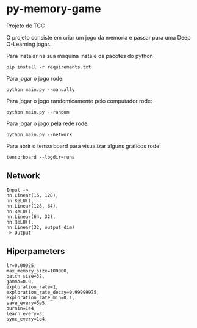 # py-memory-game

Projeto de TCC

O projeto consiste em criar um jogo da memoria e passar para uma Deep Q-Learning jogar.

Para instalar na sua maquina instale os pacotes do python
```
pip install -r requirements.txt
```


Para jogar o jogo rode:
```
python main.py --manually
```

Para jogar o jogo randomicamente pelo computador rode:
```
python main.py --random
```

Para jogar o jogo pela rede rode:
```
python main.py --network
```


Para abrir o tensorboard para visualizar alguns graficos rode:

```
tensorboard --logdir=runs
```

## Network

    Input -> 
    nn.Linear(16, 128),
    nn.ReLU(),
    nn.Linear(128, 64),
    nn.ReLU(),
    nn.Linear(64, 32),
    nn.ReLU(),
    nn.Linear(32, output_dim)
    -> Output

## Hiperpameters

    lr=0.00025,
    max_memory_size=100000,
    batch_size=32,
    gamma=0.9,
    exploration_rate=1,
    exploration_rate_decay=0.99999975,
    exploration_rate_min=0.1,
    save_every=5e5,
    burnin=1e4,
    learn_every=3,
    sync_every=1e4,